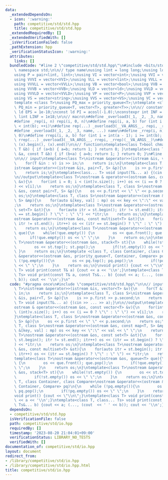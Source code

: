 ```yaml
---
data:
  _extendedDependsOn:
  - icon: ':warning:'
    path: competitive/std/std.hpp
    title: competitive/std/std.hpp
  _extendedRequiredBy: []
  _extendedVerifiedWith: []
  _isVerificationFailed: false
  _pathExtension: hpp
  _verificationStatusIcon: ':warning:'
  attributes:
    links: []
  bundledCode: "#line 2 \"competitive/std/std.hpp\"\n#include <bits/stdc++.h>\nusing\
    \ namespace std;\n\n// type name\nusing lint = long long;\nusing ld = long double;\n\
    using P = pair<lint, lint>;\nusing VI = vector<int>;\nusing VVI = vector<VI>;\n\
    using VVVI = vector<VVI>;\nusing VLL = vector<lint>;\nusing VVLL = vector<VLL>;\n\
    using VVVLL = vector<VVLL>;\nusing VB = vector<bool>;\nusing VVB = vector<VB>;\n\
    using VVVB = vector<VVB>;\nusing VLD = vector<ld>;\nusing VVLD = vector<VLD>;\n\
    using VVVLD = vector<VVLD>;\nusing VP = vector<P>;\nusing VVP = vector<VP>;\n\
    using VS = vector<string>;\nusing VVS = vector<VS>;\nusing VC = vector<char>;\n\
    template <class T>\nusing PQ_max = priority_queue<T>;\ntemplate <class T>\nusing\
    \ PQ_min = priority_queue<T, vector<T>, greater<T>>;\n\n// constant\nconstexpr\
    \ ld EPS = 1e-10;\nconst ld PI = acosl(-1.0);\nconstexpr int INF = 1e9;\nconstexpr\
    \ lint LINF = 1e18;\n\n// macro\n#define _overload3(_1, _2, _3, name, ...) name\n\
    #define _rep(i, n) repi(i, 0, n)\n#define repi(i, a, b) for (int i = int(a); i\
    \ < int(b); ++i)\n#define rep(...) _overload3(__VA_ARGS__, repi, _rep, )(__VA_ARGS__)\n\
    #define _overload3(_1, _2, _3, name, ...) name\n#define _rrep(i, n) rrepi(i, n,\
    \ 0)\n#define rrepi(i, a, b) for (int i = int(a - 1); i >= int(b); --i)\n#define\
    \ rrep(...) _overload3(__VA_ARGS__, rrepi, _rrep)(__VA_ARGS__)\n#define all(x)\
    \ (x).begin(), (x).end()\n\n// function\ntemplate<class T>bool chmax(T &a, const\
    \ T &b) { if (a<b) { a=b; return 1; } return 0; }\ntemplate<class T>bool chmin(T\
    \ &a, const T &b) { if (b<a) { a=b; return 1; } return 0; }\n#line 3 \"competitive/std/io.hpp\"\
    \n\n// input\ntemplate<class T>\nistream &operator>>(istream &is, vector<T> &v){\n\
    \    for(T &in : v) is >> in;\n    return is;\n}\ntemplate<class T, class S>\n\
    istream &operator>>(istream &is, pair<T, S> &p){\n    is >> p.first >> p.second;\n\
    \    return is;\n}\ntemplate<class... T> void input(T&... a) {(cin >> ... >> a);}\n\
    \n//output\ntemplate<class T>\nostream & operator<<(ostream &os, const vector<T>\
    \ &v){\n    for(int i = 0; i < (int)v.size(); i++) os << (i == 0 ? \"\" : \" \"\
    ) << v[i];\n    return os;\n}\ntemplate<class T, class S>\nostream &operator<<(ostream\
    \ &os, const pair<T, S> &p){\n    os << p.first << \" \" << p.second;\n    return\
    \ os;\n}\ntemplate<class T, class S>\nostream &operator<<(ostream &os, const map<T,\
    \ S> &mp){\n    for(auto &[key, val] : mp) os << key << \":\" << val << \" \"\
    ;\n    return os;\n}\ntemplate<class T>\nostream &operator<<(ostream &os, const\
    \ set<T> &st){\n    for(auto itr = st.begin(); itr != st.end(); itr++) os << (itr\
    \ == st.begin() ? \"\" : \" \") << *itr;\n    return os;\n}\ntemplate<class T>\n\
    ostream &operator<<(ostream &os, const multiset<T> &st){\n    for(auto itr = st.begin();\
    \ itr != st.end(); itr++) os << (itr == st.begin() ? \"\" : \" \") << *itr;\n\
    \    return os;\n}\ntemplate<class T>\nostream &operator<<(ostream &os, queue<T>\
    \ que){\n    while(!que.empty()) {\n        os << que.front(); que.pop();\n  \
    \      if(!que.empty()) os << \" \";\n    }\n    return os;\n}\ntemplate<class\
    \ T>\nostream &operator<<(ostream &os, stack<T> st){\n    while(!st.empty()) {\n\
    \        os << st.top(); st.pop();\n        if(!st.empty()) os << \" \";\n   \
    \ }\n    return os;\n}\ntemplate <class T, class Container, class Compare>\nostream\
    \ &operator<<(ostream &os, priority_queue<T, Container, Compare> pq)\n{\n    while\
    \ (!pq.empty()){\n        os << pq.top(); pq.pop();\n        if(!pq.empty()) os\
    \ << \" \";\n    }\n    return os;\n}\nvoid print() {cout << \"\\n\";}\ntemplate<class\
    \ T> void print(const T& a) {cout << a << '\\n';}\ntemplate<class T, class...\
    \ Ts> void print(const T& a, const Ts&... b) {cout << a; (..., (cout  << ' ' <<\
    \ b)); cout << '\\n';}\n"
  code: "#pragma once\n#include \"competitive/std/std.hpp\"\n\n// input\ntemplate<class\
    \ T>\nistream &operator>>(istream &is, vector<T> &v){\n    for(T &in : v) is >>\
    \ in;\n    return is;\n}\ntemplate<class T, class S>\nistream &operator>>(istream\
    \ &is, pair<T, S> &p){\n    is >> p.first >> p.second;\n    return is;\n}\ntemplate<class...\
    \ T> void input(T&... a) {(cin >> ... >> a);}\n\n//output\ntemplate<class T>\n\
    ostream & operator<<(ostream &os, const vector<T> &v){\n    for(int i = 0; i <\
    \ (int)v.size(); i++) os << (i == 0 ? \"\" : \" \") << v[i];\n    return os;\n\
    }\ntemplate<class T, class S>\nostream &operator<<(ostream &os, const pair<T,\
    \ S> &p){\n    os << p.first << \" \" << p.second;\n    return os;\n}\ntemplate<class\
    \ T, class S>\nostream &operator<<(ostream &os, const map<T, S> &mp){\n    for(auto\
    \ &[key, val] : mp) os << key << \":\" << val << \" \";\n    return os;\n}\ntemplate<class\
    \ T>\nostream &operator<<(ostream &os, const set<T> &st){\n    for(auto itr =\
    \ st.begin(); itr != st.end(); itr++) os << (itr == st.begin() ? \"\" : \" \"\
    ) << *itr;\n    return os;\n}\ntemplate<class T>\nostream &operator<<(ostream\
    \ &os, const multiset<T> &st){\n    for(auto itr = st.begin(); itr != st.end();\
    \ itr++) os << (itr == st.begin() ? \"\" : \" \") << *itr;\n    return os;\n}\n\
    template<class T>\nostream &operator<<(ostream &os, queue<T> que){\n    while(!que.empty())\
    \ {\n        os << que.front(); que.pop();\n        if(!que.empty()) os << \"\
    \ \";\n    }\n    return os;\n}\ntemplate<class T>\nostream &operator<<(ostream\
    \ &os, stack<T> st){\n    while(!st.empty()) {\n        os << st.top(); st.pop();\n\
    \        if(!st.empty()) os << \" \";\n    }\n    return os;\n}\ntemplate <class\
    \ T, class Container, class Compare>\nostream &operator<<(ostream &os, priority_queue<T,\
    \ Container, Compare> pq)\n{\n    while (!pq.empty()){\n        os << pq.top();\
    \ pq.pop();\n        if(!pq.empty()) os << \" \";\n    }\n    return os;\n}\n\
    void print() {cout << \"\\n\";}\ntemplate<class T> void print(const T& a) {cout\
    \ << a << '\\n';}\ntemplate<class T, class... Ts> void print(const T& a, const\
    \ Ts&... b) {cout << a; (..., (cout  << ' ' << b)); cout << '\\n';}"
  dependsOn:
  - competitive/std/std.hpp
  isVerificationFile: false
  path: competitive/std/io.hpp
  requiredBy: []
  timestamp: '2023-08-20 21:04:01+09:00'
  verificationStatus: LIBRARY_NO_TESTS
  verifiedWith: []
documentation_of: competitive/std/io.hpp
layout: document
redirect_from:
- /library/competitive/std/io.hpp
- /library/competitive/std/io.hpp.html
title: competitive/std/io.hpp
---
```

